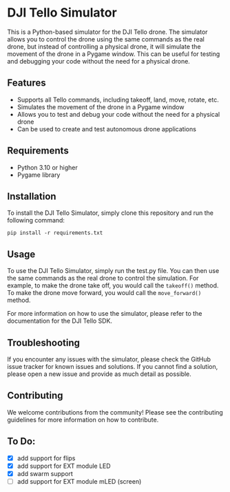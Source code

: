 # DJI Tello Simulator

This is a Python-based simulator for the DJI Tello drone. The simulator allows you to control the drone using the same commands as the real drone, but instead of controlling a physical drone, it will simulate the movement of the drone in a Pygame window. This can be useful for testing and debugging your code without the need for a physical drone.

## Features

 - Supports all Tello commands, including takeoff, land, move, rotate, etc.
 - Simulates the movement of the drone in a Pygame window
 - Allows you to test and debug your code without the need for a physical drone
 - Can be used to create and test autonomous drone applications

## Requirements

- Python 3.10 or higher
- Pygame library

## Installation

To install the DJI Tello Simulator, simply clone this repository and run the following command:

``` pip install -r requirements.txt ```

## Usage

To use the DJI Tello Simulator, simply run the test.py file. You can then use the same commands as the real drone to control the simulation. For example, to make the drone take off, you would call the `takeoff()` method. To make the drone move forward, you would call the `move_forward()` method.

For more information on how to use the simulator, please refer to the documentation for the DJI Tello SDK.

## Troubleshooting

If you encounter any issues with the simulator, please check the GitHub issue tracker for known issues and solutions. If you cannot find a solution, please open a new issue and provide as much detail as possible.

## Contributing

We welcome contributions from the community! Please see the contributing guidelines for more information on how to contribute.

## To Do:
- [x] add support for flips
- [x] add support for EXT module LED
- [x] add swarm support
- [ ] add support for EXT module mLED (screen)
